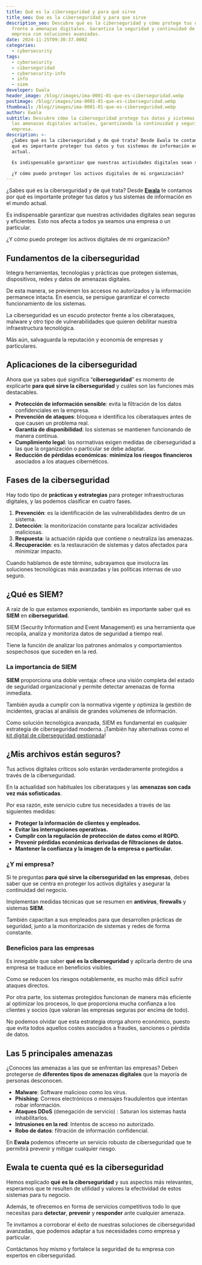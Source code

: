 ```yaml
---
title: Qué es la ciberseguridad y para qué sirve
title_seo: Que es la ciberseguridad y para que sirve
description_seo: Descubre qué es la ciberseguridad y cómo protege tus datos
  frente a amenazas digitales. Garantiza la seguridad y continuidad de tu
  empresa con soluciones avanzadas.
date: 2024-11-25T09:30:37.000Z
categories:
  - cybersecurity
tags:
  - cybersecurity
  - ciberseguridad
  - cybersecurity-info
  - info
  - siem
developer: Ewala
header_image: /blog//images/ima-0001-01-que-es-ciberseguridad.webp
postimage: /blog//images/ima-0001-01-que-es-ciberseguridad.webp
thumbnail: /blog//images/ima-0001-01-que-es-ciberseguridad.webp
author: Ewala
subtitle: Descubre cómo la ciberseguridad protege tus datos y sistemas frente a
  las amenazas digitales actuales, garantizando la continuidad y seguridad de tu
  empresa.
description: >-
  ¿Sabes qué es la ciberseguridad y de qué trata? Desde Ewala te contamos por
  qué es importante proteger tus datos y tus sistemas de información en el mundo
  actual. 

  Es indispensable garantizar que nuestras actividades digitales sean seguras y eficientes. Esto nos afecta a todos ya seamos una empresa o un particular. 

  ¿Y cómo puedo proteger los activos digitales de mi organización?
---
```

<!--StartFragment-->

¿Sabes qué es la ciberseguridad y de qué trata? Desde **[Ewala](https://ewala.es)** te contamos por qué es importante proteger tus datos y tus sistemas de información en el mundo actual. 

Es indispensable garantizar que nuestras actividades digitales sean seguras y eficientes. Esto nos afecta a todos ya seamos una empresa o un particular. 

¿Y cómo puedo proteger los activos digitales de mi organización? 

## **Fundamentos de la ciberseguridad** 

Integra herramientas, tecnologías y prácticas que protegen sistemas, dispositivos, redes y datos de amenazas digitales. 

De esta manera, se previenen los accesos no autorizados y la información permanece intacta. En esencia, se persigue garantizar el correcto funcionamiento de los sistemas. 

La ciberseguridad es un escudo protector frente a los ciberataques, malware y otro tipo de vulnerabilidades que quieren debilitar nuestra infraestructura tecnológica. 

Más aún, salvaguarda la reputación y economía de empresas y particulares. 

## **Aplicaciones de la ciberseguridad** 

Ahora que ya sabes qué significa “**ciberseguridad**” es momento de explicarte **para qué sirve la ciberseguridad** y cuáles son las funciones más destacables. 

* **Protección de información sensible**: evita la filtración de los datos confidenciales en la empresa. 
* **Prevención de ataques**: bloquea e identifica los ciberataques antes de que causen un problema real. 
* **Garantía de disponibilidad**: los sistemas se mantienen funcionando de manera continua. 
* **Cumplimiento legal**: las normativas exigen medidas de ciberseguridad a las que la organización o particular se debe adaptar. 
* **Reducción de pérdidas económicas**: **minimiza los riesgos financieros** asociados a los ataques cibernéticos. 

## **Fases de la ciberseguridad** 

Hay todo tipo de **prácticas y estrategias** para proteger infraestructuras digitales, y las podemos clasificar en cuatro fases. 

1. **Prevención**: es la identificación de las vulnerabilidades dentro de un sistema. 
2. **Detección**: la monitorización constante para localizar actividades maliciosas. 
3. **Respuesta**: la actuación rápida que contiene o neutraliza las amenazas. 
4. **Recuperación**: es la restauración de sistemas y datos afectados para minimizar impacto. 

Cuando hablamos de este término, subrayamos que involucra las soluciones tecnológicas más avanzadas y las políticas internas de uso seguro.  

## **¿Qué es SIEM?** 

A raíz de lo que estamos exponiendo, también es importante saber qué es **SIEM** en **ciberseguridad**. 

SIEM (Security Information and Event Management) es una herramienta que recopila, analiza y monitoriza datos de seguridad a tiempo real. 

Tiene la función de analizar los patrones anómalos y comportamientos sospechosos que suceden en la red. 

### **La importancia de SIEM** 

**SIEM** proporciona una doble ventaja: ofrece una visión completa del estado de seguridad organizacional y permite detectar amenazas de forma inmediata. 

También ayuda a cumplir con la normativa vigente y optimiza la gestión de incidentes, gracias al análisis de grandes volúmenes de información. 

Como solución tecnológica avanzada, SIEM es fundamental en cualquier estrategia de ciberseguridad moderna. ¡También hay alternativas como el [kit digital de ciberseguridad gestionada](https://ewala.es/kit-digital-ciberseguridad-gestionada)! 

## **¿Mis archivos están seguros?** 

Tus activos digitales críticos solo estarán verdaderamente protegidos a través de la ciberseguridad. 

En la actualidad son habituales los ciberataques y las **amenazas son cada vez más sofisticadas**. 

Por esa razón, este servicio cubre tus necesidades a través de las siguientes medidas: 

* **Proteger la información de clientes y empleados.** 
* **Evitar las interrupciones operativas.** 
* **Cumplir con la regulación de protección de datos como el RGPD.** 
* **Prevenir pérdidas económicas derivadas de filtraciones de datos.** 
* **Mantener la confianza y la imagen de la empresa o particular.** 

### **¿Y mi empresa?**  

Si te preguntas **para qué sirve la ciberseguridad en las empresas**, debes saber que se centra en proteger los activos digitales y asegurar la continuidad del negocio. 

Implementan medidas técnicas que se resumen en **antivirus**, **firewalls** y sistemas **SIEM**. 

También capacitan a sus empleados para que desarrollen prácticas de seguridad, junto a la monitorización de sistemas y redes de forma constante. 

### **Beneficios para las empresas** 

Es innegable que saber **qué es la ciberseguridad** y aplicarla dentro de una empresa se traduce en beneficios visibles. 

Como se reducen los riesgos notablemente, es mucho más difícil sufrir ataques directos. 

Por otra parte, los sistemas protegidos funcionan de manera más eficiente al optimizar los procesos, lo que proporciona mucha confianza a los clientes y socios (que valoran las empresas seguras por encima de todo). 

No podemos olvidar que esta estrategia otorga ahorro económico, puesto que evita todos aquellos costes asociados a fraudes, sanciones o pérdida de datos. 

## **Las 5 principales amenazas**  

¿Conoces las amenazas a las que se enfrentan las empresas? Deben protegerse de **diferentes tipos de amenazas digitales** que la mayoría de personas desconocen. 

* **Malware**: Software malicioso como los virus. 
* **Phishing**: Correos electrónicos o mensajes fraudulentos que intentan robar información. 
* **Ataques DDoS** (denegación de servicio) : Saturan los sistemas hasta inhabilitarlos.
* **Intrusiones en la red**: Intentos de acceso no autorizado. 
* **Robo de datos**: filtración de información confidencial. 

En **Ewala** podemos ofrecerte un servicio robusto de ciberseguridad que te permitirá prevenir y mitigar cualquier riesgo.  

## **Ewala te cuenta qué es la ciberseguridad** 

Hemos explicado **qué es la ciberseguridad** y sus aspectos más relevantes, esperamos que te resulten de utilidad y valores la efectividad de estos sistemas para tu negocio. 

Además, te ofrecemos en forma de servicios competitivos todo lo que necesitas para **detectar**, **prevenir** y **responder** ante cualquier amenaza. 

Te invitamos a corroborar el éxito de nuestras soluciones de ciberseguridad avanzadas, que podemos adaptar a tus necesidades como empresa y particular. 

Contáctanos hoy mismo y fortalece la seguridad de tu empresa con expertos en ciberseguridad. 

<!--EndFragment-->